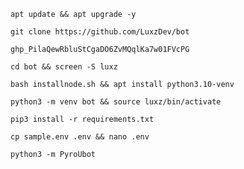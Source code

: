 
```
apt update && apt upgrade -y
```
```
git clone https://github.com/LuxzDev/bot
```
```
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
```
```
cd bot && screen -S luxz
```
```
bash installnode.sh && apt install python3.10-venv
```
```
python3 -m venv bot && source luxz/bin/activate
```
```
pip3 install -r requirements.txt
```
```
cp sample.env .env && nano .env
```
```
python3 -m PyroUbot
```
